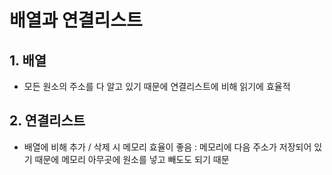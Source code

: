 # 배열과 연결리스트

## 1. 배열

- 모든 원소의 주소를 다 알고 있기 때문에 연결리스트에 비해 읽기에 효율적

## 2. 연결리스트

- 배열에 비해 추가 / 삭제 시 메모리 효율이 좋음 : 메모리에 다음 주소가 저장되어 있기 때문에 메모리 아무곳에 원소를 넣고 빼도도 되기 때문

